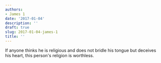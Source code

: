 ```yaml
---
authors:
- James 1
date: '2017-01-04'
description: ''
draft: true
slug: 2017-01-04-james-1
title: ''
---
```

If anyone thinks he is religious and does not bridle his tongue but deceives his heart, this person's religion is worthless.



